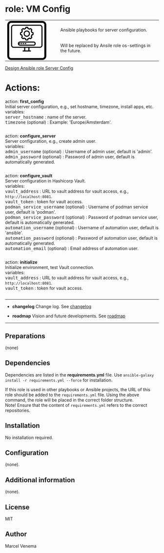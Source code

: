 # role: VM Config

<table border="0">
  <tr>
    <td width="160px" valign="top"><img src="media/icon_vm_config.png" align="left" height="128" width="128" /></td>
    <td>Ansible playbooks for server configuration.<br/>
        <br/>
        <br/>
        Will be replaced by Ansile role os-settings in the future.<br/>
    </td>
  </tr>
</table>

[Design Ansible role Server Config](docs/DESIGN.md)<br>

# Actions:

action: **first_config**<br>
Initial server configuration, e.g., set hostname, timezone, install apps, etc. <br>
variables:<br>
<kbd>server_hostname</kbd> : name of the server.<br>
<kbd>timezone</kbd> (optional) : Example: 'Europe/Amsterdam'.<br>

```

```

action: **configure_server**<br>
Server configuration, e.g., create admin user.<br>
variables:<br>
<kbd>admin_username</kbd> (optional) : Username of admin user, default is 'admin'.<br>
<kbd>admin_password</kbd> (optional) : Password of admin user, default is automatically generated.<br>

```

```


action: **configure_vault**<br>
Server configuration in Hashicorp Vault.<br>
variables:<br>
<kbd>vault_address</kbd> : URL to vault address for vault access, e.g., `http://localhost:8081`. <br>
<kbd>vault_token</kbd> : token for vault access.<br/>
<kbd>podman_service_username</kbd> (optional) : Username of podman service user, default is 'podman'.<br>
<kbd>podman_service_password</kbd> (optional) : Password of podman service user, default is automatically generated.<br>
<kbd>automation_username</kbd> (optional) : Username of automation user, default is 'ansible'.<br>
<kbd>automation_password</kbd> (optional) : Password of automation user, default is automatically generated.<br>
<kbd>automation_email</kbd> (optional) : Email address of automation user.<br>

```

```

action: **initialize**<br>
Initialize environment, test Vault connection.<br>
variables:<br>
<kbd>vault_address</kbd> : URL to vault address for vault access, e.g., `http://localhost:8081`.<br>
<kbd>vault_token</kbd> : token for vault access.<br>

```

```


***

- **changelog**
  Change log.
  See [changelog](CHANGELOG.md)

- **roadmap**
  Vision and future developments.
  See [roadmap](ROADMAP.md)

***

## Preparations
(none)<br>

## Dependencies
Dependencies are listed in the **requirements.yml** file. Use `ansible-galaxy install -r requirements.yml --force` for installation.<br>

If this role is used in other playbooks or Ansible projects, the URL of this role should be added to the `requirements.yml` file. Using the above command, the role will be placed in the correct folder structure.<br>
Note! Ensure that the content of `requirements.yml` refers to the correct repositories.<br>

## Installation
No installation required.<br>

## Configuration
(none).<br>

## Additional information
(none).<br>

## License
MIT

## Author
Marcel Venema
